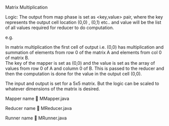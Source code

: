 Matrix Multiplication

Logic:  The output from map phase is set as <key,value> pair, where the key represents the output cell location (0,0) , (0,1) etc.. and value will be the list of all values required for reducer to do computation. 

e.g. 

In matrix multiplication the first cell of output i.e. (0,0) has multiplication and summation of elements from row 0 of the matrix A and elements from col 0 of matrix B.  
The key of the mapper is set as (0,0) and the value is set as the array of values from row 0 of A and column 0 of B. This is passed to the reducer and then the computation is done for the value in the output cell (0,0).

The input and output is set for a 5x5 matrix. But the logic can be scaled to whatever dimensions of the matrix is desired.

Mapper name  MMapper.java

Reducer name  MReducer.java

Runner name  MRunner.java
